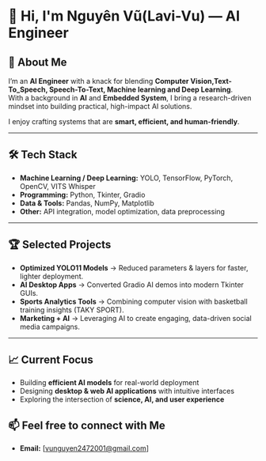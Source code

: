 # 👋 Hi, I'm Nguyên Vũ(Lavi-Vu) — AI Engineer

## 🚀 About Me
I’m an **AI Engineer** with a knack for blending **Computer Vision,Text-To_Speech, Speech-To-Text, Machine learning and Deep Learning**.  
With a background in **AI** and **Embedded System**, I bring a research-driven mindset into building practical, high-impact AI solutions.

I enjoy crafting systems that are **smart, efficient, and human-friendly**.

---

## 🛠️ Tech Stack
- **Machine Learning / Deep Learning:** YOLO, TensorFlow, PyTorch, OpenCV, VITS Whisper
- **Programming:** Python, Tkinter, Gradio  
- **Data & Tools:** Pandas, NumPy, Matplotlib  
- **Other:** API integration, model optimization, data preprocessing

---

## 🏆 Selected Projects
- **Optimized YOLO11 Models** → Reduced parameters & layers for faster, lighter deployment.  
- **AI Desktop Apps** → Converted Gradio AI demos into modern Tkinter GUIs.  
- **Sports Analytics Tools** → Combining computer vision with basketball training insights (TAKY SPORT).  
- **Marketing + AI** → Leveraging AI to create engaging, data-driven social media campaigns.

---

## 📈 Current Focus
- Building **efficient AI models** for real-world deployment  
- Designing **desktop & web AI applications** with intuitive interfaces  
- Exploring the intersection of **science, AI, and user experience**

## 📫 Feel free to connect with Me
- **Email:** [vunguyen2472001@gmail.com]  

